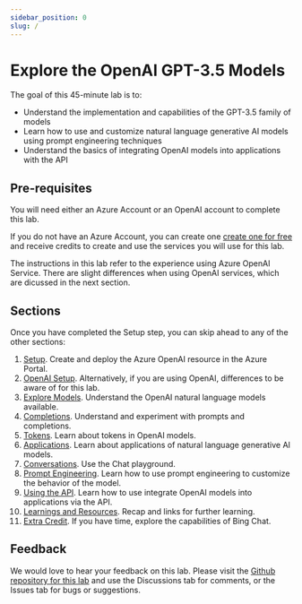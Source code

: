 ```yaml
---
sidebar_position: 0
slug: /
---
```


# Explore the OpenAI GPT-3.5 Models 

The goal of this 45-minute lab is to:
* Understand the implementation and capabilities of the GPT-3.5 family of models
* Learn how to use and customize natural language generative AI models using prompt engineering techniques
* Understand the basics of integrating OpenAI models into applications with the API

## Pre-requisites

You will need either an Azure Account or an OpenAI account to complete this lab. 

If you do not have an Azure Account, you can create one [create one for free](https://azure.microsoft.com/free/) and receive credits to create and use the services you will use for this lab.

The instructions in this lab refer to the experience using Azure OpenAI Service. There are slight differences when using OpenAI services, which are dicussed in the next section.

## Sections

Once you have completed the Setup step, you can skip ahead to any of the other sections:

1. [Setup](07-Setup.md). Create and deploy the Azure OpenAI resource in the Azure Portal.
1. [OpenAI Setup](08-OpenAI-Setup.md). Alternatively, if you are using OpenAI, differences to be aware of for this lab.
2. [Explore Models](10-Explore-Models.md). Understand the OpenAI natural language models available.
3. [Completions](20-Completions.md). Understand and experiment with prompts and completions.
4. [Tokens](30-Tokens.md). Learn about tokens in OpenAI models.
5. [Applications](40-Applications.md). Learn about applications of natural language generative AI models.
6. [Conversations](50-Conversations.md). Use the Chat playground.
7. [Prompt Engineering](60-Prompt-Engineering.md). Learn how to use prompt engineering to customize the behavior of the model.
8. [Using the API](70-Using-the-API.md). Learn how to use integrate OpenAI models into applications via the API.
9. [Learnings and Resources](80-Learnings-and-Resources.md). Recap and links for further learning.
10. [Extra Credit](90-Extra-Credit.md). If you have time, explore the capabilities of Bing Chat.

## Feedback

We would love to hear your feedback on this lab. Please visit the [Github repository for this lab](https://github.com/revodavid/openai-prompt-engineering-lab) and use the Discussions tab for comments, or the Issues tab for bugs or suggestions.



  




  
